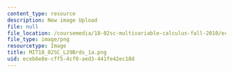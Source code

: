 ```yaml
---
content_type: resource
description: New image Upload
file: null
file_location: /coursemedia/18-02sc-multivariable-calculus-fall-2010/eceb6e8ecff54cf0aed3441fe42ec18d_MIT18_02SC_L29Brds_1a.png
file_type: image/png
resourcetype: Image
title: MIT18_02SC_L29Brds_1a.png
uid: eceb6e8e-cff5-4cf0-aed3-441fe42ec18d
---
```


